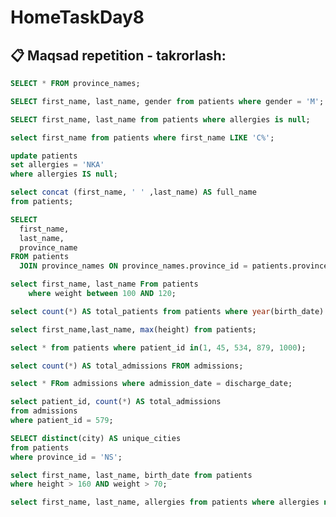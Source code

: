 # HomeTaskDay8

## 📋 Maqsad repetition - takrorlash:

```sql
SELECT * FROM province_names;
```

```sql
SELECT first_name, last_name, gender from patients where gender = 'M';
```

```sql
SELECT first_name, last_name from patients where allergies is null;
```

```sql
select first_name from patients where first_name LIKE 'C%';
```

```sql
update patients
set allergies = 'NKA'
where allergies IS null;
```

```sql
select concat (first_name, ' ' ,last_name) AS full_name
from patients;
```

```sql
SELECT
  first_name,
  last_name,
  province_name
FROM patients
  JOIN province_names ON province_names.province_id = patients.province_id;
```

```sql
select first_name, last_name From patients
	where weight between 100 AND 120;
```

```sql
select count(*) AS total_patients from patients where year(birth_date) = 2010;
```

```sql
select first_name,last_name, max(height) from patients;
```

```sql
select * from patients where patient_id in(1, 45, 534, 879, 1000);
```

```sql
select count(*) AS total_admissions FROM admissions;
```

```sql
select * FRom admissions where admission_date = discharge_date;
```

```sql
select patient_id, count(*) AS total_admissions
from admissions
where patient_id = 579;
```

```sql
SELECT distinct(city) AS unique_cities
from patients
where province_id = 'NS';
```

```sql
select first_name, last_name, birth_date from patients
where height > 160 AND weight > 70;
```

```sql
select first_name, last_name, allergies from patients where allergies not null and city = 'Hamilton';
```
